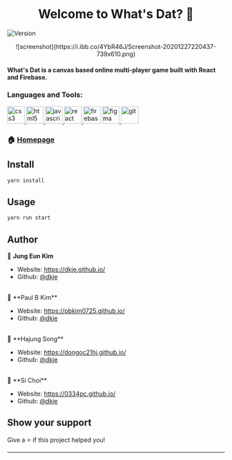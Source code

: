 <h1 align="center">Welcome to What's Dat? 👋</h1>
<p>
  <img alt="Version" src="https://img.shields.io/badge/version-0.1.0-blue.svg?cacheSeconds=2592000" />
</p>
<center>
  ![screenshot](https://i.ibb.co/4YbR46J/Screenshot-20201227220437-739x610.png)
</center>

#### What's Dat is a canvas based online multi-player game built with React and Firebase.


<h3 align="left">Languages and Tools:</h3>
<p align="left"> 
  <a href="https://www.w3schools.com/css/" target="_blank"> <img src="https://devicons.github.io/devicon/devicon.git/icons/css3/css3-original-wordmark.svg" alt="css3" width="40" height="40"/> </a> <a href="https://www.w3.org/html/" target="_blank"> <img src="https://devicons.github.io/devicon/devicon.git/icons/html5/html5-original-wordmark.svg" alt="html5" width="40" height="40"/> </a> <a href="https://developer.mozilla.org/en-US/docs/Web/JavaScript" target="_blank"> <img src="https://devicons.github.io/devicon/devicon.git/icons/javascript/javascript-original.svg" alt="javascript" width="40" height="40"/> </a> <a href="https://firebase.google.com/" target="_blank"> <a href="https://reactjs.org/" target="_blank"> <img src="https://devicons.github.io/devicon/devicon.git/icons/react/react-original-wordmark.svg" alt="react" width="40" height="40"/> </a> <img src="https://www.vectorlogo.zone/logos/firebase/firebase-icon.svg" alt="firebase" width="40" height="40"/> </a> <a href="https://www.figma.com/" target="_blank"> <img src="https://www.vectorlogo.zone/logos/figma/figma-icon.svg" alt="figma" width="40" height="40"/> </a> <a href="https://git-scm.com/" target="_blank"> <img src="https://www.vectorlogo.zone/logos/git-scm/git-scm-icon.svg" alt="git" width="40" height="40"/> </a> 
</p>


### 🏠 [Homepage](https://whats-dat-dev.web.app/)


## Install

```sh
yarn install
```

## Usage

```sh
yarn run start
```

## Author

👤 **Jung Eun Kim**

* Website: https://dkje.github.io/
* Github: [@dkje](https://github.com/dkje)
<br />
👤 **Paul B Kim**

* Website: https://pbkim0725.github.io/
* Github: [@dkje](https://github.com/pbkim0725)
<br />
👤 **Hajung Song**

* Website: https://dongoc21hj.github.io/
* Github: [@dkje](https://github.com/dongoc21hj)
<br />
👤 **Si Choi**

* Website: https://0334pc.github.io/
* Github: [@dkje](https://github.com/0334pc)
## Show your support

Give a ⭐️ if this project helped you!

***
